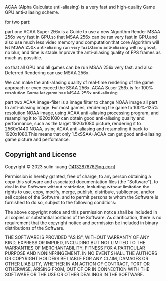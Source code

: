 ACAA (Alpha Calculate anti-aliasing) is a very fast and high-quality Game GPU anti-aliasing scheme.

for two part:

part one ACAA Super 256x is a Guide to use a new Algorithm Render MSAA 256x very fast in GPU.so that MSAA 256x can be run very fast in GPU.and also use much less video memory and computation.that core Algorithm will let MSAA 256x anti-aliasing run very fast.Game anti-aliasing will no ghost, no blur, and time is stable.Improve the anti-aliasing quality of FPS frames as much as possible.

so that all GPU and all games can be run MSAA 256x very fast. and also Deferred Rendering can use MSAA 256x.

We can make the anti-aliasing quality of real-time rendering of the game approach or even exceed the SSAA 256x.
ACAA Super 256x is for 100% resolution Game.let game has MSAA 256x anti-aliasing.

part two ACAA image-filter is a image filter to change NOAA image all part to anti-aliasing image.
For most games, rendering the game to 100%-125% resolution NOAA image, using ACAA anti-aliasing processing program, and resampling it to 1920x1080 can obtain good anti-aliasing quality and performance, such as the target 1920x1080 picture, rendering it to 2560x1440 NOAA, using ACAA anti-aliasing and resampling it back to 1920x1080.This means that only 1.5xSSAA+ACAA can get good anti-aliasing game picture and performance.


Copyright and License
---------------------

Copyright &copy; 2023 sulin huang (1413287676@qq.com)

Permission is hereby granted, free of charge, to any person obtaining a copy
this software and associated documentation files (the "Software"), to deal in
the Software without restriction, including without limitation the rights to
use, copy, modify, merge, publish, distribute, sublicense, and/or sell copies of
the Software, and to permit persons to whom the Software is furnished to do so,
subject to the following conditions:

The above copyright notice and this permission notice shall be included in all
copies or substantial portions of the Software. As clarification, there is no
requirement that the copyright notice and permission be included in binary
distributions of the Software.

THE SOFTWARE IS PROVIDED "AS IS", WITHOUT WARRANTY OF ANY KIND, EXPRESS OR
IMPLIED, INCLUDING BUT NOT LIMITED TO THE WARRANTIES OF MERCHANTABILITY, FITNESS
FOR A PARTICULAR PURPOSE AND NONINFRINGEMENT. IN NO EVENT SHALL THE AUTHORS OR
COPYRIGHT HOLDERS BE LIABLE FOR ANY CLAIM, DAMAGES OR OTHER LIABILITY, WHETHER
IN AN ACTION OF CONTRACT, TORT OR OTHERWISE, ARISING FROM, OUT OF OR IN
CONNECTION WITH THE SOFTWARE OR THE USE OR OTHER DEALINGS IN THE SOFTWARE.


